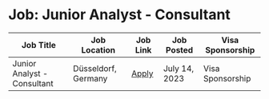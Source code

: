 # Job: Junior Analyst - Consultant

| Job Title | Job Location | Job Link | Job Posted | Visa Sponsorship |
| --- | --- | --- | --- | --- |
| Junior Analyst - Consultant | Düsseldorf, Germany | [Apply](https://picnic.app/careers/jobs/3922642/strategy--amp--analytics/aachen-north-rhine-westphalia-germany/junior-analyst---consultant) | July 14, 2023 | Visa Sponsorship |
